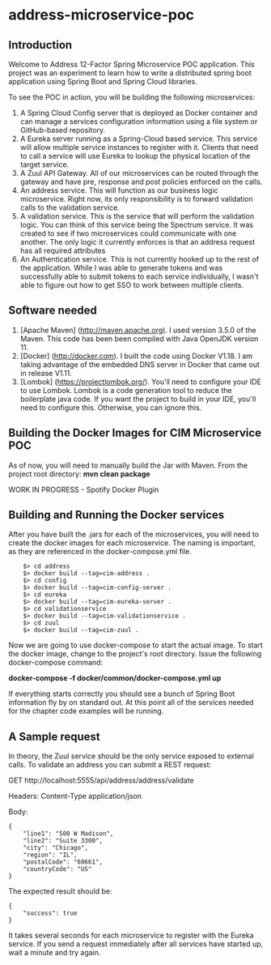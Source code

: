 # address-microservice-poc

## Introduction
Welcome to Address 12-Factor Spring Microservice POC application. This project was an experiment to learn how to write a distributed spring boot application using Spring Boot and Spring Cloud libraries.

To see the POC in action, you will be building the following microservices:

1.  A Spring Cloud Config server that is deployed as Docker container and can manage a services configuration information using a file system or GitHub-based repository.
2.  A Eureka server running as a Spring-Cloud based service.  This service will allow multiple service instances to register with it.  Clients that need to call a service will use Eureka to lookup the physical location of the target service.
3.  A Zuul API Gateway.  All of our microservices can be routed through the gateway and have pre, response and
post policies enforced on the calls.
4.  An address service. This will function as our business logic microservice. Right now, its only responsibility is to forward validation calls to the validation service.
5.  A validation service.  This is the service that will perform the validation logic. You can think of this service being the Spectrum service. It was created to see if two microservices could communicate with one another. The only logic it currently enforces is that an address request has all required attributes
6.  An Authentication service. This is not currently hooked up to the rest of the application. While I was able to generate tokens and was successfully able to submit tokens to each service individually, I wasn't able to figure out how to get SSO to work between multiple clients.

## Software needed
1.	[Apache Maven] (http://maven.apache.org). I used version 3.5.0 of the Maven. This code has been been compiled with Java OpenJDK version 11.
2.	[Docker] (http://docker.com). I built the code using Docker V1.18. I am taking advantage of the embedded DNS server in Docker that came out in release V1.11.
3.	[Lombok] (https://projectlombok.org/). You'll need to configure your IDE to use Lombok. Lombok is a code generation tool to reduce the boilerplate java code. If you want the project to build in your IDE, you'll need to configure this. Otherwise, you can ignore this.

## Building the Docker Images for CIM Microservice POC
As of now, you will need to manually build the Jar with Maven. From the project root directory:
    **mvn clean package**

WORK IN PROGRESS - Spotify Docker Plugin

## Building and Running the Docker services

After you have built the .jars for each of the microservices, you will need to create the docker images for each microservice. The naming is important, as they are referenced in the docker-compose.yml file.

```
    $> cd address
    $> docker build --tag=cim-address .
    $> cd config
    $> docker build --tag=cim-config-server .
    $> cd eureka
    $> docker build --tag=cim-eureka-server .
    $> cd validationservice
    $> docker build --tag=cim-validationservice .
    $> cd zuul
    $> docker build --tag=cim-zuul .
```

Now we are going to use docker-compose to start the actual image.  To start the docker image,
change to the project's root directory.  Issue the following docker-compose command:

   **docker-compose -f docker/common/docker-compose.yml up**

If everything starts correctly you should see a bunch of Spring Boot information fly by on standard out.  At this point all of the services needed for the chapter code examples will be running.


## A Sample request

In theory, the Zuul service should be the only service exposed to external calls. To validate an address you can submit a REST request:

GET http://localhost:5555/api/address/address/validate

Headers:
  Content-Type application/json

Body:
```
{
	"line1": "500 W Madison",
	"line2": "Suite 3300",
	"city": "Chicago",
	"region": "IL",
	"postalCode": "60661",
	"countryCode": "US"
}
```

The expected result should be:
```
{
    "success": true
}
```

It takes several seconds for each microservice to register with the Eureka service. If you send a request immediately after all services have started up, wait a minute and try again.
